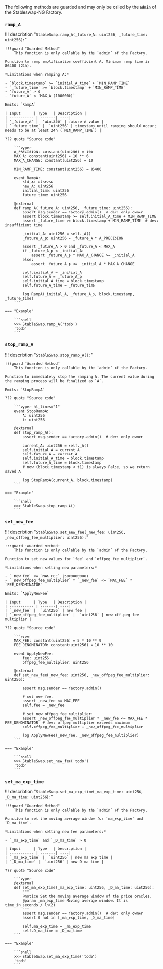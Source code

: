 The following methods are guarded and may only be called by the **`admin`** of the Stableswap-NG Factory.


### `ramp_A`
!!! description "`StableSwap.ramp_A(_future_A: uint256, _future_time: uint256):`"

    !!!guard "Guarded Method"
        This function is only callable by the `admin` of the Factory.

    Function to ramp amplification coefficient A. Minimum ramp time is 86400 (24h).

    *Limitations when ramping A:*

    - `block.timestamp` >= `initial_A_time` + `MIN_RAMP_TIME`  
    - `_future_time` >= `block.timestamp` + `MIN_RAMP_TIME`   
    - `future_A` > 0  
    - `future_A` < `MAX_A (1000000)`

    Emits: `RampA`

    | Input      | Type   | Description |
    | ----------- | -------| ----|
    | `_future_A` |  `uint256` | future A value |
    | `_future_time` |  `uint256` | timestamp until ramping should occur; needs to be at least 24h (`MIN_RAMP_TIME`) |

    ??? quote "Source code"

        ```vyper 
        A_PRECISION: constant(uint256) = 100
        MAX_A: constant(uint256) = 10 ** 6
        MAX_A_CHANGE: constant(uint256) = 10

        MIN_RAMP_TIME: constant(uint256) = 86400

        event RampA:
            old_A: uint256
            new_A: uint256
            initial_time: uint256
            future_time: uint256

        @external
        def ramp_A(_future_A: uint256, _future_time: uint256):
            assert msg.sender == factory.admin()  # dev: only owner
            assert block.timestamp >= self.initial_A_time + MIN_RAMP_TIME
            assert _future_time >= block.timestamp + MIN_RAMP_TIME  # dev: insufficient time

            _initial_A: uint256 = self._A()
            _future_A_p: uint256 = _future_A * A_PRECISION

            assert _future_A > 0 and _future_A < MAX_A
            if _future_A_p < _initial_A:
                assert _future_A_p * MAX_A_CHANGE >= _initial_A
            else:
                assert _future_A_p <= _initial_A * MAX_A_CHANGE

            self.initial_A = _initial_A
            self.future_A = _future_A_p
            self.initial_A_time = block.timestamp
            self.future_A_time = _future_time

            log RampA(_initial_A, _future_A_p, block.timestamp, _future_time)
        ```

    === "Example"

        ```shell
        >>> StableSwap.ramp_A('todo')
        'todo'
        ```


### `stop_ramp_A`
!!! description "`StableSwap.stop_ramp_A():`"

    !!!guard "Guarded Method"
        This function is only callable by the `admin` of the Factory.

    Function to immediately stop the ramping A. The current value during the ramping process will be finalized as `A`.

    Emits: `StopRampA`

    ??? quote "Source code"

        ```vyper hl_lines="1"
        event StopRampA:
            A: uint256
            t: uint256

        @external
        def stop_ramp_A():
            assert msg.sender == factory.admin()  # dev: only owner

            current_A: uint256 = self._A()
            self.initial_A = current_A
            self.future_A = current_A
            self.initial_A_time = block.timestamp
            self.future_A_time = block.timestamp
            # now (block.timestamp < t1) is always False, so we return saved A

            log StopRampA(current_A, block.timestamp)
        ```

    === "Example"

        ```shell
        >>> StableSwap.stop_ramp_A()
        ```


### `set_new_fee`
!!! description "`StableSwap.set_new_fee(_new_fee: uint256, _new_offpeg_fee_multiplier: uint256):`"

    !!!guard "Guarded Method"
        This function is only callable by the `admin` of the Factory.
    
    Function to set new values for `fee` and `offpeg_fee_multiplier`.

    *Limitations when setting new parameters:*  

    - `_new_fee` <= `MAX_FEE` (5000000000)  
    - `_new_offpeg_fee_multiplier` * `_new_fee` <= `MAX_FEE` * `FEE_DENOMINATOR`  

    Emits: `ApplyNewFee`

    | Input      | Type   | Description |
    | ----------- | -------| ----|
    | `_new_fee` |  `uint256` | new fee |
    | `_new_offpeg_fee_multiplier` |  `uint256` | new off-peg fee multiplier |

    ??? quote "Source code"

        ```vyper 
        MAX_FEE: constant(uint256) = 5 * 10 ** 9
        FEE_DENOMINATOR: constant(uint256) = 10 ** 10

        event ApplyNewFee:
            fee: uint256
            offpeg_fee_multiplier: uint256

        @external
        def set_new_fee(_new_fee: uint256, _new_offpeg_fee_multiplier: uint256):

            assert msg.sender == factory.admin()

            # set new fee:
            assert _new_fee <= MAX_FEE
            self.fee = _new_fee

            # set new offpeg_fee_multiplier:
            assert _new_offpeg_fee_multiplier * _new_fee <= MAX_FEE * FEE_DENOMINATOR  # dev: offpeg multiplier exceeds maximum
            self.offpeg_fee_multiplier = _new_offpeg_fee_multiplier

            log ApplyNewFee(_new_fee, _new_offpeg_fee_multiplier)
        ```

    === "Example"

        ```shell
        >>> StableSwap.set_new_fee('todo')
        'todo'
        ```


### `set_ma_exp_time`
!!! description "`StableSwap.set_ma_exp_time(_ma_exp_time: uint256, _D_ma_time: uint256):`"

    !!!guard "Guarded Method"
        This function is only callable by the `admin` of the Factory.

    Function to set the moving average window for `ma_exp_time` and `D_ma_time`.

    *Limitations when setting new fee parameters:*  

    - `_ma_exp_time` and `_D_ma_time` > 0

    | Input      | Type   | Description |
    | ----------- | -------| ----|
    | `_ma_exp_time` |  `uint256` | new ma exp time |
    | `_D_ma_time` |  `uint256` | new D ma time |

    ??? quote "Source code"

        ```vyper 
        @external
        def set_ma_exp_time(_ma_exp_time: uint256, _D_ma_time: uint256):
            """
            @notice Set the moving average window of the price oracles.
            @param _ma_exp_time Moving average window. It is time_in_seconds / ln(2)
            """
            assert msg.sender == factory.admin()  # dev: only owner
            assert 0 not in [_ma_exp_time, _D_ma_time]

            self.ma_exp_time = _ma_exp_time
            self.D_ma_time = _D_ma_time
        ```

    === "Example"

        ```shell
        >>> StableSwap.set_ma_exp_time('todo')
        'todo'
        ``` 